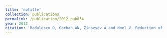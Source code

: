 ```yaml
---
title: 'notitle'
collection: publications
permalink: /publication/2012_pub034
year: 2012
citation: 'Radulescu O, Gorban AN, Zinovyev A and Noel V. Reduction of dynamical biochemical reactions networks in computational biology. 2012. <i>Frontiers in Genetics</i> <b>3</b>: 00131.'
---
```

